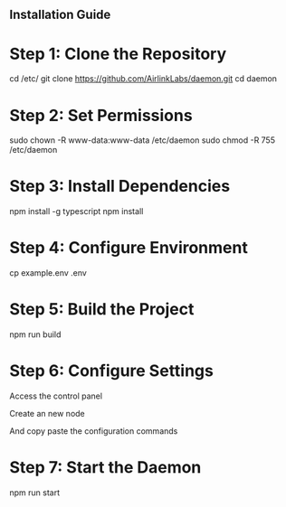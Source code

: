 ## Installation Guide 

# Step 1: Clone the Repository

cd /etc/
git clone https://github.com/AirlinkLabs/daemon.git
cd daemon

# Step 2: Set Permissions

sudo chown -R www-data:www-data /etc/daemon
sudo chmod -R 755 /etc/daemon

# Step 3: Install Dependencies

npm install -g typescript
npm install

# Step 4: Configure Environment

cp example.env .env

# Step 5: Build the Project

npm run build

# Step 6: Configure Settings

Access the control panel

Create an new node

And copy paste the configuration commands

# Step 7: Start the Daemon

npm run start 
